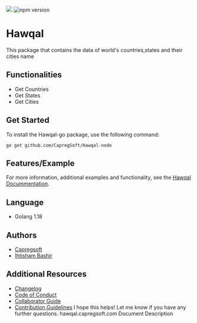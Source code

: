 
![](https://img.shields.io/node/v/@capregsoft/hawqal?color=blue)
![npm version](https://img.shields.io/npm/v/@capregsoft/hawqal?color=blue)
# Hawqal

This package that contains the data of world's countries,states and their cities name

## Functionalities

- Get Countries
- Get States 
- Get Cities

## Get Started
To install the Hawqal-go package, use the following command:
```golang
go get github.com/CapregSoft/Hawqal-node
```
## Features/Example
For more information, additional examples and functionality, see the [Hawqal Docummentation](https://hawqal.capregsoft.com).
## Language
- Golang 1.18
## Authors
- [Capregsoft](https://www.github.com/capregsoft)
- [Ihtisham Bashir](https://www.github.com/ihtisham007)
## Additional Resources
- [Changelog](https://github.com/CapregSoft/Hawqal-node/blob/master/CHANGELOG.md)
- [Code of Conduct](https://github.com/CapregSoft/Hawqal-node/blob/master/CODE_OF_CONDUCT.md)
- [Collaborator Guide](https://github.com/CapregSoft/Hawqal-node/blob/master/COLLABORATOR_GUIDE.md)
- [Contribution Guidelines](https://github.com/CapregSoft/Hawqal-node/blob/master/CONTRIBUTING.md)
I hope this helps! Let me know if you have any further questions.
hawqal.capregsoft.com
Document
Description



